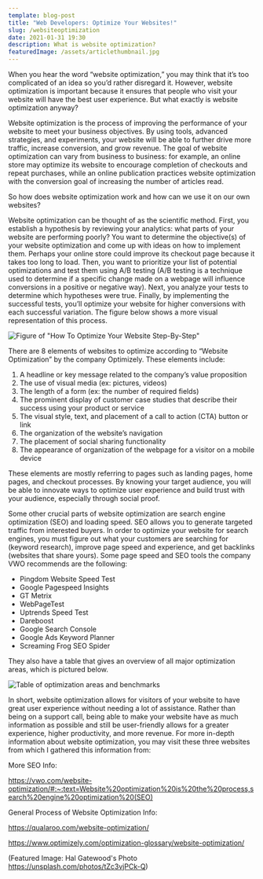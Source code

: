 ```yaml
---
template: blog-post
title: "Web Developers: Optimize Your Websites!"
slug: /websiteoptimization
date: 2021-01-31 19:30
description: What is website optimization?
featuredImage: /assets/articlethumbnail.jpg
---
```

When you hear the word “website optimization,” you may think that it’s too complicated of an idea so you’d rather disregard it. However, website optimization is important because it ensures that people who visit your website will have the best user experience. But what exactly is website optimization anyway?

Website optimization is the process of improving the performance of your website to meet your business objectives. By using tools, advanced strategies, and experiments, your website will be able to further drive more traffic, increase conversion, and grow revenue. The goal of website optimization can vary from business to business: for example, an online store may optimize its website to encourage completion of checkouts and repeat purchases, while an online publication practices website optimization with the conversion goal of increasing the number of articles read.

So how does website optimization work and how can we use it on our own websites?

Website optimization can be thought of as the scientific method. First, you establish a hypothesis by reviewing your analytics: what parts of your website are performing poorly? You want to determine the objective(s) of your website optimization and come up with ideas on how to implement them. Perhaps your online store could improve its checkout page because it takes too long to load. Then, you want to prioritize your list of potential optimizations and test them using A/B testing (A/B testing is a technique used to determine if a specific change made on a webpage will influence conversions in a positive or negative way). Next, you analyze your tests to determine which hypotheses were true. Finally, by implementing the successful tests, you’ll optimize your website for higher conversions with each successful variation. The figure below shows a more visual representation of this process.

![Figure of "How To Optimize Your Website Step-By-Step"](/assets/articlefigure1.png "Optimizely's Step-By-Step Procedure of Website Optimization")

There are 8 elements of websites to optimize according to “Website Optimization” by the company Optimizely. These elements include:

1. A headline or key message related to the company’s value proposition
2. The use of visual media (ex: pictures, videos)
3. The length of a form (ex: the number of required fields)
4. The prominent display of customer case studies that describe their success using your product or service
5. The visual style, text, and placement of a call to action (CTA) button or link
6. The organization of the website’s navigation
7. The placement of social sharing functionality
8. The appearance of organization of the webpage for a visitor on a mobile device

These elements are mostly referring to pages such as landing pages, home pages, and checkout processes. By knowing your target audience, you will be able to innovate ways to optimize user experience and build trust with your audience, especially through social proof.

Some other crucial parts of website optimization are search engine optimization (SEO) and loading speed. SEO allows you to generate targeted traffic from interested buyers. In order to optimize your website for search engines, you must figure out what your customers are searching for (keyword research), improve page speed and experience, and get backlinks (websites that share yours). Some page speed and SEO tools the company VWO recommends are the following:

* Pingdom Website Speed Test
* Google Pagespeed Insights
* GT Metrix
* WebPageTest
* Uptrends Speed Test
* Dareboost
* Google Search Console
* Google Ads Keyword Planner
* Screaming Frog SEO Spider

They also have a table that gives an overview of all major optimization areas, which is pictured below.

![Table of optimization areas and benchmarks](/assets/articlefigure2.png "Table of Optimization Areas provided by VWO")

In short, website optimization allows for visitors of your website to have great user experience without needing a lot of assistance. Rather than being on a support call, being able to make your website have as much information as possible and still be user-friendly allows for a greater experience, higher productivity, and more revenue. For more in-depth information about website optimization, you may visit these three websites from which I gathered this information from:

More SEO Info:

https://vwo.com/website-optimization/#:~:text=Website%20optimization%20is%20the%20process,search%20engine%20optimization%20(SEO)

General Process of Website Optimization Info:

https://qualaroo.com/website-optimization/

https://www.optimizely.com/optimization-glossary/website-optimization/ 

(Featured Image: Hal Gatewood's Photo https://unsplash.com/photos/tZc3vjPCk-Q)